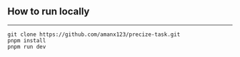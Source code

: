 ## How to run locally
******
```
git clone https://github.com/amanx123/precize-task.git
pnpm install
pnpm run dev
```
